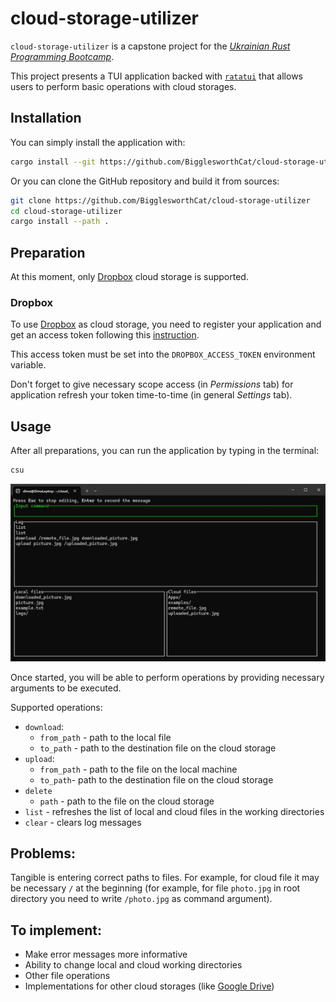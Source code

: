 # cloud-storage-utilizer

`cloud-storage-utilizer` is a capstone project for the [*Ukrainian Rust Programming
Bootcamp*](https://t.me/rustlang_ua).

This project presents a TUI application backed with [`ratatui`] that allows users to perform basic operations with cloud
storages.

## Installation

You can simply install the application with:

```bash
cargo install --git https://github.com/BigglesworthCat/cloud-storage-utilizer
```

Or you can clone the GitHub repository and build it from sources:

```bash
git clone https://github.com/BigglesworthCat/cloud-storage-utilizer
cd cloud-storage-utilizer
cargo install --path .
```

## Preparation

At this moment, only [Dropbox] cloud storage is supported.

### Dropbox

To use [Dropbox] as cloud storage, you need to register your application and get an
access token following this [instruction](https://www.dropbox.com/developers/reference/getting-started#overview).

This access token must be set into the `DROPBOX_ACCESS_TOKEN` environment variable.

Don't forget to give necessary scope access (in *Permissions* tab) for application refresh your token time-to-time (in
general *Settings* tab).

## Usage

After all preparations, you can run the application by typing in the terminal:

```bash
csu
```

![Screenshot.jpg](assets/Screenshot.jpg)

Once started, you will be able to perform operations by providing necessary arguments to be executed.

Supported operations:

* `download`:
    * `from_path` - path to the local file
    * `to_path` - path to the destination file on the cloud storage
* `upload`:
    * `from_path` - path to the file on the local machine
    * `to_path`- path to the destination file on the cloud storage
* `delete`
    * `path` - path to the file on the cloud storage
* `list` - refreshes the list of local and cloud files in the working directories
* `clear` - clears log messages

## Problems:

Tangible is entering correct paths to files. For example, for cloud file it may be necessary `/` at the beginning (for
example, for file `photo.jpg` in root directory you need to write `/photo.jpg` as command argument).

## To implement:

* Make error messages more informative
* Ability to change local and cloud working directories
* Other file operations
* Implementations for other cloud storages (like [Google Drive])

[`ratatui`]: https://crates.io/crates/ratatui

[Dropbox]: https://www.dropbox.com

[Google Drive]: https://www.google.com/drive